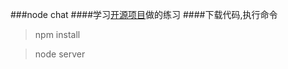 ###node chat
####学习[开源项目](https://github.com/wayou/HiChat)做的练习
####下载代码,执行命令

> npm install

> node server

